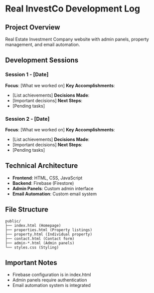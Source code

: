 # Real InvestCo Development Log

## Project Overview
Real Estate Investment Company website with admin panels, property management, and email automation.

## Development Sessions

### Session 1 - [Date]
**Focus**: [What we worked on]
**Key Accomplishments**:
- [List achievements]
**Decisions Made**:
- [Important decisions]
**Next Steps**:
- [Pending tasks]

### Session 2 - [Date]
**Focus**: [What we worked on]
**Key Accomplishments**:
- [List achievements]
**Decisions Made**:
- [Important decisions]
**Next Steps**:
- [Pending tasks]

## Technical Architecture
- **Frontend**: HTML, CSS, JavaScript
- **Backend**: Firebase (Firestore)
- **Admin Panels**: Custom admin interface
- **Email Automation**: Custom email system

## File Structure
```
public/
├── index.html (Homepage)
├── properties.html (Property listings)
├── property.html (Individual property)
├── contact.html (Contact form)
├── admin-*.html (Admin panels)
└── styles.css (Styling)
```

## Important Notes
- Firebase configuration is in index.html
- Admin panels require authentication
- Email automation system is integrated 